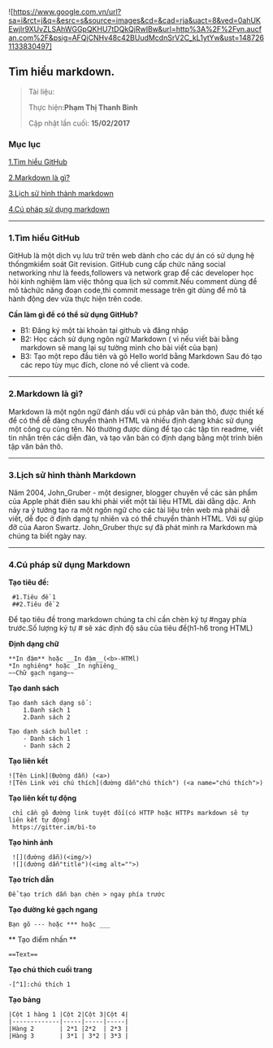 ![https://www.google.com.vn/url?sa=i&rct=j&q=&esrc=s&source=images&cd=&cad=rja&uact=8&ved=0ahUKEwjlr9XUvZLSAhWGGpQKHU7tDQkQjRwIBw&url=http%3A%2F%2Fvn.aucfan.com%2F&psig=AFQjCNHv48c42BUudMcdnSrV2C_kL1ytYw&ust=1487261133830497]

## Tìm hiểu markdown.

> Tài liệu: 
>
> Thực hiện:**Phạm Thị Thanh Bình**
>
> Cập nhật lần cuối: **15/02/2017**

### Mục lục 
[1.Tìm hiểu GitHub](#timhieugithub)

[2.Markdown là gì?](#markdownlagi)

[3.Lịch sử hình thành markdown](#lichsumarkdown)

[4.Cú pháp sử dụng markdown](#cuphapsudung)

---

<a name="timhieugithub"></a>
### 1.Tìm hiểu GitHub
GitHub là một dịch vụ lưu trữ trên web dành cho các dự án có sử dụng hệ thốngmkiểm soát Git revision.
GitHub cung cấp chức năng social networking như là feeds,followers và network grap để các developer học
hỏi kinh nghiệm làm việc thông qua lịch sử commit.Nếu comment dùng để mô tảchức năng đoạn code,thì commit message
trên git dùng để mô tả hành động dev vừa thực hiện trên code.

**Cần làm gì để có thể sử dụng GitHub?**
- B1: Đăng ký một tài khoản tại github và đăng nhập
- B2: Học cách sử dụng ngôn ngữ Markdown
( vì nếu viết bài bằng markdown sẽ mang lại sự tường  mình cho bài viết của bạn)
- B3: Tạo một repo đầu tiên và gõ Hello world bằng Markdown
Sau đó tạo các repo tùy mục đích, clone nó về client và code.

---


<a name="markdownlagi"></a>
### 2.Markdown là gì?

Markdown là một ngôn ngữ đánh dấu với cú pháp văn bản thô, được thiết kế để có thể dễ dàng chuyển thành HTML và nhiều định 
dạng khác sử dụng một công cụ cùng tên. Nó thường được dùng để tạo các tập tin readme, viết tin nhắn trên các diễn đàn, và 
tạo văn bản có định dạng bằng một trình biên tập văn bản thô.


---


<a name="lichsumarkdown"></a>
### 3.Lịch sử hình thành Markdown 
Năm 2004, John_Gruber - một designer, blogger chuyên về các sản phẩm của Apple phát điên sau khi phải viết một tài liệu HTML dài dằng dặc. Anh nảy ra ý tưởng tạo ra một ngôn ngữ cho các tài liệu trên web mà phải dễ viết, dễ đọc ở định dạng tự nhiên và có thể chuyển thành HTML. Với sự giúp đỡ của Aaron Swartz. John_Gruber thực sự đã phát minh ra Markdown mà chúng ta biết ngày nay.


---


<a name="cuphapsudung"></a>
### 4.Cú pháp sử dụng Markdown

**Tạo tiêu đề:**

	 #1.Tiêu đề 1
	 ##2.Tiêu đề 2
	
Để tạo tiêu đề trong markdown chúng ta chỉ cần chèn ký tự #ngay phía trước.Số lượng ký tự # sẽ xác định độ sâu của tiêu đề(h1-h6 trong HTML)

**Định dạng chữ**

	**In đậm** hoặc __In đậm__(<b>-HTMl)
	*In nghiêng* hoặc _In nghiêng_
	~~Chữ gạch ngang~~

**Tạo danh sách**

	Tạo danh sách dạng số :
		1.Danh sách 1 
		2.Danh sách 2
	
	Tạo dạnh sách bullet :
		- Danh sách 1 
		- Danh sách 2
**Tạo liên kết**

	![Tên Link](Đường dẫn) (<a>)
	![Tên Link với chú thích](đường dẫn"chú thích") (<a name="chú thích">)

**Tạo liên kết tự động** 

	 chỉ cần gõ đường link tuyệt đối(có HTTP hoặc HTTPs markdown sẽ tự liên kết tự động)
	 https://gitter.im/bi-to
 
**Tạo hình ảnh**

	 ![](đường dẫn)(<img/>)
	 ![](đường dẫn"title")(<img alt="">)
 
**Tạo trích dẫn**

 	Để tạo trích dẫn bạn chèn > ngay phía trước

**Tạo đường kẻ gạch ngang**

	Bạn gõ --- hoặc *** hoặc ___

** Tạo điểm nhấn ** 

	==Text==

**Tạo chú thích cuối trang**

	-[^1]:chú thích 1

**Tạo bảng**

	|Cột 1 hàng 1 |Cột 2|Cột 3|Cột 4|
	|-------------|-----|-----|-----|
	|Hàng 2       | 2*1 |2*2  | 2*3 |
	|Hàng 3       | 3*1 | 3*2 | 3*3 |
	

